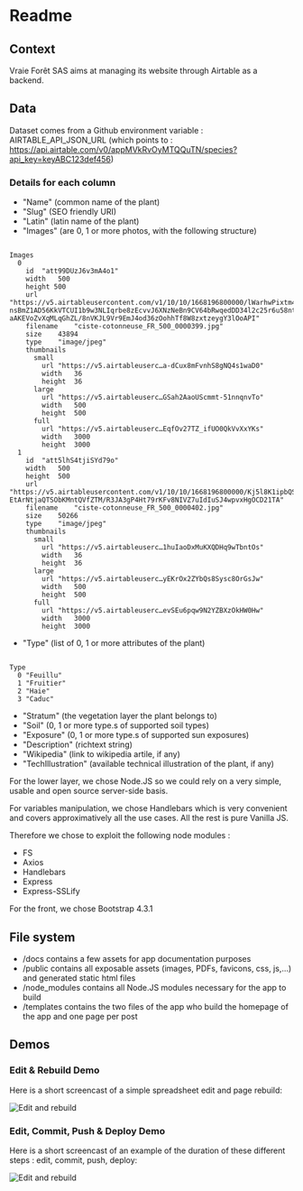 # Readme

## Context

Vraie Forêt SAS aims at managing its website through Airtable as a backend.

## Data

Dataset comes from a Github environment variable : AIRTABLE_API_JSON_URL (which points to : https://api.airtable.com/v0/appMVkRvOyMTQQuTN/species?api_key=keyABC123def456)

### Details for each column

* "Name" (common name of the plant)
* "Slug" (SEO friendly URI)
* "Latin" (latin name of the plant)
* "Images" (are 0, 1 or more photos, with the following structure)

```

Images
  0	
    id	"att99DUzJ6v3mA4o1"
    width	500
    height 500
    url	"https://v5.airtableusercontent.com/v1/10/10/1668196800000/lWarhwPixtm4_bvnQ2bPGQ/V5FnvHlTkRXkNUVoGH9wPHN4q-nsBmZ1AD56KkVTCUI1b9w3NLIqrbe8zEcvvJ6XNzNeBn9CV64bRwqedDD34l2c25r6u58nt2QdEkYObDretg-aAKEVoZvXqMLqGhZL/8nVKJL9Vr9EmJ4od36zOohhTf8W8zxtzeygY3lOoAPI"
    filename	"ciste-cotonneuse_FR_500_0000399.jpg"
    size	43894
    type	"image/jpeg"
    thumbnails	
      small	
        url	"https://v5.airtableuserc…a-dCux8mFvnhS8gNQ4s1waD0"
        width	36
        height	36
      large	
        url	"https://v5.airtableuserc…GSah2AaoUScmmt-51nnqnvTo"
        width	500
        height	500
      full	
        url	"https://v5.airtableuserc…EqfOv27TZ_ifUO0QkVvXxYKs"
        width	3000
        height	3000
  1	
    id	"att5lhS4tjiSYd79o"
    width	500
    height	500
    url	"https://v5.airtableusercontent.com/v1/10/10/1668196800000/Kj5l8K1ipbQSKYiOWgcQ5w/ejzv6gHGA6MpTjYvDDOBrNudNOjsegWiuA22pSml6_xlEB03VEdDlTu3Fqvpu2SeGdwbhZ1ImjWtN6EBFQD7bTEe7izDowedVjv15a7h-EtArNtjaQTSObKMntQVfZTM/R3JA3gP4Ht79rKFv8NIVZ7uIdIuSJ4wpvxHgOCD21TA"
    filename	"ciste-cotonneuse_FR_500_0000402.jpg"
    size	50266
    type	"image/jpeg"
    thumbnails	
      small	
        url	"https://v5.airtableuserc…1huIaoDxMuKXQDHq9wTbntOs"
        width	36
        height	36
      large	
        url	"https://v5.airtableuserc…yEKrOx2ZYbQs8Sysc8OrGsJw"
        width	500
        height	500
      full	
        url	"https://v5.airtableuserc…evSEu6pqw9N2YZBXzOkHW0Hw"
        width	3000
        height	3000
```


* "Type" (list of 0, 1 or more attributes of the plant)


```

Type	
  0	"Feuillu"
  1	"Fruitier"
  2	"Haie"
  3	"Caduc"
```
* "Stratum" (the vegetation layer the plant belongs to)
* "Soil" (0, 1 or more type.s of supported soil types)
* "Exposure" (0, 1 or more type.s of supported sun exposures)
* "Description" (richtext string)
* "Wikipedia" (link to wikipedia artile, if any)
* "TechIllustration" (available technical illustration of the plant, if any)

For the lower layer, we chose Node.JS so we could rely on a very simple, usable and open source server-side basis.

For variables manipulation, we chose Handlebars which is very convenient and covers approximatively all the use cases.
All the rest is pure Vanilla JS.

Therefore we chose to exploit the following node modules : 
* FS
* Axios
* Handlebars
* Express
* Express-SSLify

For the front, we chose Bootstrap 4.3.1

## File system 

* /docs contains a few assets for app documentation purposes
* /public contains all exposable assets (images, PDFs, favicons, css, js,...) and generated static html files
* /node_modules contains all Node.JS modules necessary for the app to build
* /templates contains the two files of the app who build the homepage of the app and one page per post

## Demos

### Edit & Rebuild Demo

Here is a short screencast of a simple spreadsheet edit and page rebuild:

![Edit and rebuild](https://github.com/yoanngrange/new-vraieforet-com/blob/main/docs/img/rebuild.gif?raw=true)


### Edit, Commit, Push & Deploy Demo

Here is a short screencast of an example of the duration of these different steps : edit, commit, push, deploy:

![Edit and rebuild](https://github.com/yoanngrange/new-vraieforet-com/blob/main/docs/img/deploy.gif?raw=true)

